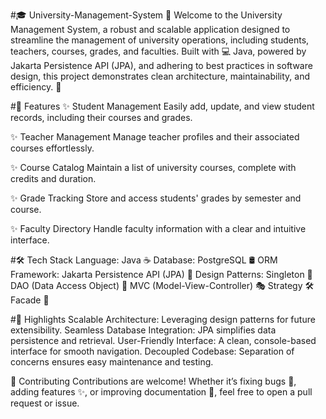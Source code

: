 #🎓 University-Management-System 🚀
Welcome to the University Management System, a robust and scalable application designed to streamline the management of university operations, including students, teachers, courses, grades, and faculties. Built with 💻 Java, powered by Jakarta Persistence API (JPA), and adhering to best practices in software design, this project demonstrates clean architecture, maintainability, and efficiency. 🎉

#🌟 Features
✨ Student Management
Easily add, update, and view student records, including their courses and grades.

✨ Teacher Management
Manage teacher profiles and their associated courses effortlessly.

✨ Course Catalog
Maintain a list of university courses, complete with credits and duration.

✨ Grade Tracking
Store and access students' grades by semester and course.

✨ Faculty Directory
Handle faculty information with a clear and intuitive interface.

#🛠️ Tech Stack
Language: Java ☕
Database: PostgreSQL 🛢️
ORM Framework: Jakarta Persistence API (JPA) 🔄
Design Patterns:
Singleton 🧩
DAO (Data Access Object) 📂
MVC (Model-View-Controller) 🎭
Strategy 🛠️
Facade 🏢

#🎯 Highlights
Scalable Architecture: Leveraging design patterns for future extensibility.
Seamless Database Integration: JPA simplifies data persistence and retrieval.
User-Friendly Interface: A clean, console-based interface for smooth navigation.
Decoupled Codebase: Separation of concerns ensures easy maintenance and testing.

🤝 Contributing
Contributions are welcome! Whether it’s fixing bugs 🐞, adding features ✨, or improving documentation 📖, feel free to open a pull request or issue.
